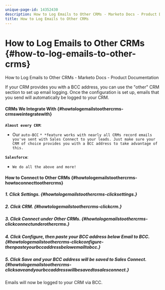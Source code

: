 ```yaml
---
unique-page-id: 14352430
description: How to Log Emails to Other CRMs - Marketo Docs - Product Documentation
title: How to Log Emails to Other CRMs
---
```


# How to Log Emails to Other CRMs {#how-to-log-emails-to-other-crms}

How to Log Emails to Other CRMs - Marketo Docs - Product Documentation

If your CRM provides you with a BCC address, you can use the "other" CRM section to set up email logging. Once the configuration is set up, emails that you send will automatically be logged to your CRM.

#### CRMs We Integrate With {#howtologemailstoothercrms-crmsweintegratewith}

**`Almost every CRM`**:

* Our `auto-BCC` `* *feature works with nearly all CRMs record emails you've sent with Sales Connect to your leads. Just make sure your CRM of choice provides you with a BCC address to take advantage of this.`

**`Salesforce`**:

* `We do all the above and more!`

#### How to Connect to Other CRMs {#howtologemailstoothercrms-howtoconnecttoothercrms}

##### 1. Click Settings. {#howtologemailstoothercrms-clicksettings.}

##### 2. Click CRM. {#howtologemailstoothercrms-clickcrm.}

##### 3. Click Connect under Other CRMs. {#howtologemailstoothercrms-clickconnectunderothercrms.}

##### 4. Click Configure, then paste your BCC address below Email to BCC. {#howtologemailstoothercrms-clickconfigure-thenpasteyourbccaddressbelowemailtobcc.}

##### 5. Click Save and your BCC address will be saved to Sales Connect. {#howtologemailstoothercrms-clicksaveandyourbccaddresswillbesavedtosalesconnect.}

Emails will now be logged to your CRM via BCC.

